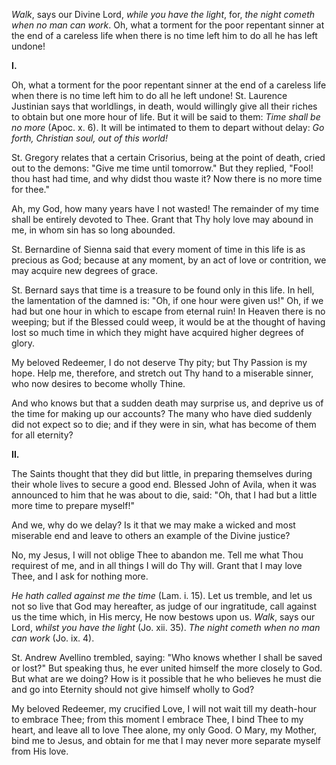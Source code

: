 
*Walk*, says our Divine Lord, *while you have the light*, for, *the night cometh when no man can work*. Oh, what a torment for the poor repentant sinner at the end of a careless life when there is no time left him to do all he has left undone!

**I\.**

Oh, what a torment for the poor repentant sinner at the end of a careless life when there is no time left him to do all he left undone! St. Laurence Justinian says that worldlings, in death, would willingly give all their riches to obtain but one more hour of life. But it will be said to them: *Time shall be no more* (Apoc. x. 6). It will be intimated to them to depart without delay: *Go forth, Christian soul, out of this world!*

St. Gregory relates that a certain Crisorius, being at the point of death, cried out to the demons: \"Give me time until tomorrow.\" But they replied, \"Fool! thou hast had time, and why didst thou waste it? Now there is no more time for thee.\"

Ah, my God, how many years have I not wasted! The remainder of my time shall be entirely devoted to Thee. Grant that Thy holy love may abound in me, in whom sin has so long abounded.

St. Bernardine of Sienna said that every moment of time in this life is as precious as God; because at any moment, by an act of love or contrition, we may acquire new degrees of grace.

St. Bernard says that time is a treasure to be found only in this life. In hell, the lamentation of the damned is: \"Oh, if one hour were given us!\" Oh, if we had but one hour in which to escape from eternal ruin! In Heaven there is no weeping; but if the Blessed could weep, it would be at the thought of having lost so much time in which they might have acquired higher degrees of glory.

My beloved Redeemer, I do not deserve Thy pity; but Thy Passion is my hope. Help me, therefore, and stretch out Thy hand to a miserable sinner, who now desires to become wholly Thine.

And who knows but that a sudden death may surprise us, and deprive us of the time for making up our accounts? The many who have died suddenly did not expect so to die; and if they were in sin, what has become of them for all eternity?

**II\.**

The Saints thought that they did but little, in preparing themselves during their whole lives to secure a good end. Blessed John of Avila, when it was announced to him that he was about to die, said: \"Oh, that I had but a little more time to prepare myself!\"

And we, why do we delay? Is it that we may make a wicked and most miserable end and leave to others an example of the Divine justice?

No, my Jesus, I will not oblige Thee to abandon me. Tell me what Thou requirest of me, and in all things I will do Thy will. Grant that I may love Thee, and I ask for nothing more.

*He hath called against me the time* (Lam. i. 15). Let us tremble, and let us not so live that God may hereafter, as judge of our ingratitude, call against us the time which, in His mercy, He now bestows upon us. *Walk*, says our Lord, *whilst you have the light* (Jo. xii. 35). *The night cometh when no man can work* (Jo. ix. 4).

St. Andrew Avellino trembled, saying: \"Who knows whether I shall be saved or lost?\" But speaking thus, he ever united himself the more closely to God. But what are we doing? How is it possible that he who believes he must die and go into Eternity should not give himself wholly to God?

My beloved Redeemer, my crucified Love, I will not wait till my death-hour to embrace Thee; from this moment I embrace Thee, I bind Thee to my heart, and leave all to love Thee alone, my only Good. O Mary, my Mother, bind me to Jesus, and obtain for me that I may never more separate myself from His love.

